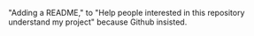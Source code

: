 "Adding a README," to "Help people interested in this repository understand my project"
because Github insisted.
